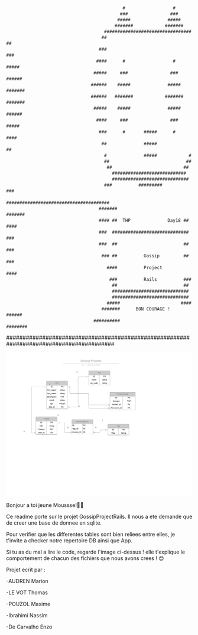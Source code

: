                                                 #                  #                                      
                                               ###                ###
                                              #####              #####
                                             #######            #######
                                         #################################
                                        ##                               ##
                                       ###                               ###
                                      ####      #                  #     #####
                                     #####     ###                ###    ######
                                    ######    #####              #####   #######
                                    ######   #######            #######  #######
                                     #####    #####              #####   ######
                                      ####     ###                ###    #####
                                       ###      #       #####      #     ####
                                        ##              #####            ##
                                         #              #####            #
                                         ##                             ## 
                                          ##                           ## 
                                            ############################
                                            #############################
                                         ###          #########         ###
                                       #######################################
                                       #######                         #######
                                       #### ##  THP              Day18 ## ####
                                       ###  #############################  ###
                                       ###  ##                         ##  ###
                                        ### ##          Gossip         ## ###
                                          ####          Project        ####
                                           ###          Rails          ###
                                            ##                         ##
                                            #############################
                                            #############################
                                          #####                       ####
                                        #######      BON COURAGE !    ######
                                     ##########                       ########					
#########################################################################################  

![GossipProjectRails.png](https://github.com/totaotata/AirbnDog/blob/master/GossipProjectRails.png)



Bonjour a toi jeune Moussse!🏴‍☠️


Ce readme porte sur le projet GossipProjectRails. Il  nous a ete demande que de creer une base de donnee en sqlite. 

Pour verifier que les differentes tables sont bien reliees entre elles, je t'invite a checker notre repertoire DB ainsi que App. 

Si tu as du mal a lire le code, regarde l'image ci-dessus ! elle t'explique le comportement de chacun des fichiers que nous avons crees ! 😊






Projet ecrit par :

-AUDREN Marion 

-LE VOT Thomas

-POUZOL Maxime

-Ibrahimi Nassim

-De Carvalho Enzo 



